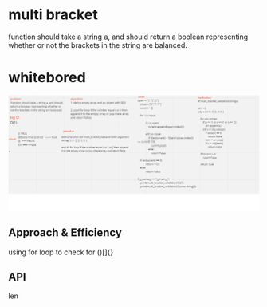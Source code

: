 #   multi bracket
 function should take a string a, and should return a boolean representing whether or not the brackets in the string are balanced. 


# whitebored
![](code13.png)


## Approach & Efficiency
using for loop to check for ()[]{}

## API
len 